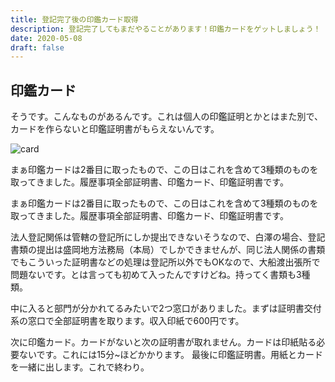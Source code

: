 ```yaml
---
title: 登記完了後の印鑑カード取得
description: 登記完了してもまだやることがあります！印鑑カードをゲットしましょう！
date: 2020-05-08
draft: false
---
```


## 印鑑カード

そうです。こんなものがあるんです。これは個人の印鑑証明とかとはまた別で、カードを作らないと印鑑証明書がもらえないんです。

![card](/blog/archive/establish-company-2.jpg)

まぁ印鑑カードは2番目に取ったもので、この日はこれを含めて3種類のものを取ってきました。履歴事項全部証明書、印鑑カード、印鑑証明書です。

まぁ印鑑カードは2番目に取ったもので、この日はこれを含めて3種類のものを取ってきました。履歴事項全部証明書、印鑑カード、印鑑証明書です。

法人登記関係は管轄の登記所にしか提出できないそうなので、白澤の場合、登記書類の提出は盛岡地方法務局（本局）でしかできませんが、同じ法人関係の書類でもこういった証明書などの処理は登記所以外でもOKなので、大船渡出張所で問題ないです。とは言っても初めて入ったんですけどね。持ってく書類も3種類。

中に入ると部門が分かれてるみたいで2つ窓口がありました。まずは証明書交付系の窓口で全部証明書を取ります。収入印紙で600円です。

次に印鑑カード。カードがないと次の証明書が取れません。カードは印紙貼る必要ないです。これには15分~ほどかかります。 最後に印鑑証明書。用紙とカードを一緒に出します。これで終わり。